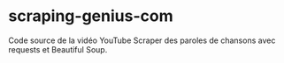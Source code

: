 # scraping-genius-com
Code source de la vidéo YouTube Scraper des paroles de chansons avec requests et Beautiful Soup.
